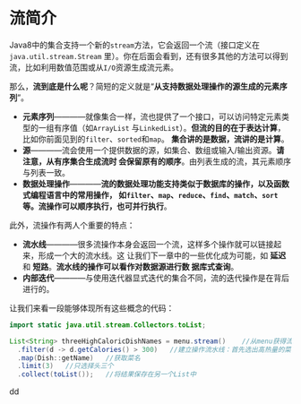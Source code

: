 流简介
================================================================================
Java8中的集合支持一个新的`stream`方法，它会返回一个流（接口定义在`java.util.stream.Stream`
里）。你在后面会看到，还有很多其他的方法可以得到流，比如利用数值范围或从`I/O`资源生成流元素。

那么，**流到底是什么呢**？简短的定义就是“**从支持数据处理操作的源生成的元素序列**”。
+ **元素序列**————就像集合一样，流也提供了一个接口，可以访问特定元素类型的一组有序值（如`ArrayList`
与`LinkedList`）。**但流的目的在于表达计算**，比如你前面见到的`filter`、`sorted`和`map`。
**集合讲的是数据，流讲的是计算**。
+ **源**————流会使用一个提供数据的源，如集合、数组或输入/输出资源。**请注意，从有序集合生成流时
会保留原有的顺序**。由列表生成的流，其元素顺序与列表一致。
+ **数据处理操作**————**流的数据处理功能支持类似于数据库的操作，以及函数式编程语言中的常用操作，
如`filter`、`map`、`reduce`、`find`、`match`、`sort`等。流操作可以顺序执行，也可并行执行**。

此外，流操作有两人个重要的特点：
+ **流水线**————很多流操作本身会返回一个流，这样多个操作就可以链接起来，形成一个大的流水线。这
让我们下一章中的一些优化成为可能，如 **延迟** 和 **短路**。**流水线的操作可以看作对数据源进行数
据库式查询**。
+ **内部迭代**————与使用迭代器显式迭代的集合不同，流的迭代操作是在背后进行的。

让我们来看一段能够体现所有这些概念的代码：
```java
import static java.util.stream.Collectors.toList;

List<String> threeHighCaloricDishNames = menu.stream()    //从menu获得流（菜肴列表）
  .filter(d -> d.getCalories() > 300)   //建立操作流水线：首先选出高热量的菜肴
  .map(Dish::getName)   //获取菜名
  .limit(3)   //只选择头三个
  .collect(toList());   //将结果保存在另一个List中
```
































dd
